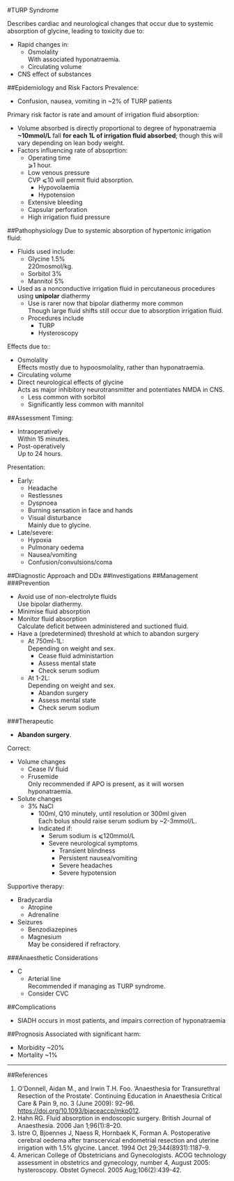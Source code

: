 #TURP Syndrome

Describes cardiac and neurological changes that occur due to systemic absorption of glycine, leading to toxicity due to:
* Rapid changes in:
	* Osmolality  
	With associated hyponatraemia.
	* Circulating volume
* CNS effect of substances  

##Epidemiology and Risk Factors
Prevalence:
* Confusion, nausea, vomiting in ~2% of TURP patients


Primary risk factor is rate and amount of irrigation fluid absorption:
* Volume absorbed is directly proportional to degree of hyponatraemia  
**~10mmol/L** fall **for each 1L of irrigation fluid absorbed**; though this will vary depending on lean body weight.
* Factors influencing rate of absoprtion:
	* Operating time  
	⩾1 hour.
	* Low venous pressure  
	CVP ⩽10 will permit fluid absorption.
		* Hypovolaemia
		* Hypotension  
	* Extensive bleeding
	* Capsular perforation
	* High irrigation fluid pressure


##Pathophysiology
Due to systemic absorption of hypertonic irrigation fluid:
* Fluids used include:
	* Glycine 1.5%  
	220mosmol/kg.
	* Sorbitol 3%
	* Mannitol 5%
* Used as a nonconductive irrigation fluid in percutaneous procedures using **unipolar** diathermy
	* Use is rarer now that bipolar diathermy more common  
	Though large fluid shifts still occur due to absorption irrigation fluid.
	* Procedures include
		* TURP
		* Hysteroscopy

Effects due to::
* Osmolality  
Effects mostly due to hypoosmolality, rather than hyponatraemia.
* Circulating volume
* Direct neurological effects of glycine  
Acts as major inhibitory neurotransmitter and potentiates NMDA in CNS.
	* Less common with sorbitol
	* Significantly less common with mannitol

##Assessment
Timing:
* Intraoperatively  
Within 15 minutes.
* Post-operatively  
Up to 24 hours.

Presentation:
* Early:
	* Headache
	* Restlessnes
	* Dyspnoea
	* Burning sensation in face and hands
	* Visual disturbance  
	Mainly due to glycine.
* Late/severe:
	* Hypoxia
	* Pulmonary oedema
	* Nausea/vomiting
	* Confusion/convulsions/coma


##Diagnostic Approach and DDx
##Investigations
##Management
###Prevention
* Avoid use of non-electrolyte fluids  
Use bipolar diathermy.
* Minimise fluid absorption
* Monitor fluid absorption  
Calculate deficit between administered and suctioned fluid.
* Have a (predetermined) threshold at which to abandon surgery
	* At 750ml-1L:  
	Depending on weight and sex.
		* Cease fluid administartion
		* Assess mental state
		* Check serum sodium
	* At 1-2L:  
	Depending on weight and sex.
		* Abandon surgery
		* Assess mental state
		* Check serum sodium


###Therapeutic
* **Abandon surgery**.

Correct:
* Volume changes
	* Cease IV fluid
	* Frusemide  
	Only recommended if APO is present, as it will worsen hyponatraemia.
* Solute changes
	* 3% NaCl  
		* 100ml, Q10 minutely, until resolution or 300ml given  
		Each bolus should raise serum sodium by ~2-3mmol/L.
		* Indicated if:
			* Serum sodium is ⩽120mmol/L
			* Severe neurological symptoms
				* Transient blindness
				* Persistent nausea/vomiting
				* Severe headaches
				* Severe hypotension


Supportive therapy:
* Bradycardia  
	* Atropine
	* Adrenaline
* Seizures  
	* Benzodiazepines
	* Magnesium  
	May be considered if refractory.

###Anaesthetic Considerations
* C
	* Arterial line  
	Recommended if managing as TURP syndrome.
	* Consider CVC
	
##Complications
* SIADH occurs in most patients, and impairs correction of hyponatraemia

##Prognosis
Associated with significant harm:
* Morbidity ~20%
* Mortality ~1%


---
##References
1. O’Donnell, Aidan M., and Irwin T.H. Foo. ‘Anaesthesia for Transurethral Resection of the Prostate’. Continuing Education in Anaesthesia Critical Care & Pain 9, no. 3 (June 2009): 92–96. https://doi.org/10.1093/bjaceaccp/mkp012.
2. Hahn RG. Fluid absorption in endoscopic surgery. British Journal of Anaesthesia. 2006 Jan 1;96(1):8–20. 
3. Istre O, Bjoennes J, Naess R, Hornbaek K, Forman A. Postoperative cerebral oedema after transcervical endometrial resection and uterine irrigation with 1.5% glycine. Lancet. 1994 Oct 29;344(8931):1187–9. 
4. American College of Obstetricians and Gynecologists. ACOG technology assessment in obstetrics and gynecology, number 4, August 2005: hysteroscopy. Obstet Gynecol. 2005 Aug;106(2):439-42.